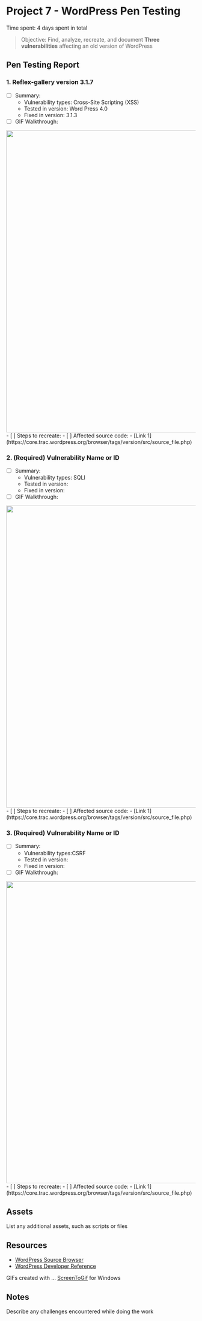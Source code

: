 # Project 7 - WordPress Pen Testing

Time spent: 4 days spent in total

> Objective: Find, analyze, recreate, and document **Three vulnerabilities** affecting an old version of WordPress

## Pen Testing Report

### 1. Reflex-gallery version 3.1.7

- [ ] Summary: 
  - Vulnerability types: Cross-Site Scripting (XSS)
  - Tested in version: Word Press 4.0
  - Fixed in version: 3.1.3
- [ ] GIF Walkthrough:
<img src="" width="800">
- [ ] Steps to recreate: 
- [ ] Affected source code:
  - [Link 1](https://core.trac.wordpress.org/browser/tags/version/src/source_file.php)
  
### 2. (Required) Vulnerability Name or ID

- [ ] Summary: 
  - Vulnerability types: SQLI
  - Tested in version:
  - Fixed in version: 
- [ ] GIF Walkthrough:
<img src="" width="800">
- [ ] Steps to recreate: 
- [ ] Affected source code:
  - [Link 1](https://core.trac.wordpress.org/browser/tags/version/src/source_file.php)

### 3. (Required) Vulnerability Name or ID

- [ ] Summary: 
  - Vulnerability types:CSRF
  - Tested in version:
  - Fixed in version: 
- [ ] GIF Walkthrough:
<img src="" width="800">
- [ ] Steps to recreate: 
- [ ] Affected source code:
  - [Link 1](https://core.trac.wordpress.org/browser/tags/version/src/source_file.php)

## Assets

List any additional assets, such as scripts or files

## Resources

- [WordPress Source Browser](https://core.trac.wordpress.org/browser/)
- [WordPress Developer Reference](https://developer.wordpress.org/reference/)

GIFs created with  ...
[ScreenToGif](https://www.screentogif.com/) for Windows

## Notes

Describe any challenges encountered while doing the work
